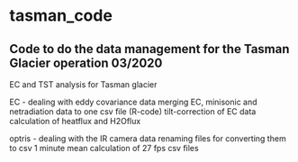 # tasman_code

## Code to do the data management for the Tasman Glacier operation 03/2020


EC and TST analysis for Tasman glacier

EC - dealing with eddy covariance data
	merging EC, minisonic and netradiation data to one csv file (R-code)
	tilt-correction of EC data
	calculation of heatflux and H2Oflux

optris - dealing with the IR camera data
	renaming files for converting them to csv
	1 minute mean calculation of 27 fps csv files




